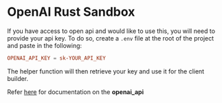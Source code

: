 # OpenAI Rust Sandbox

If you have access to open api and would like to use this, you will need to provide your api key. To do so, create a `.env` file at the root of the project and paste in the following:

```toml
OPENAI_API_KEY = sk-YOUR_API_KEY
```

The helper function will then retrieve your key and use it for the client builder.

Refer [here](https://github.com/deontologician/openai-api-rust) for documentation on the **openai_api**
